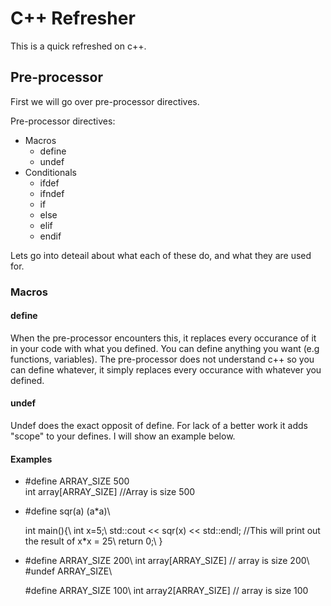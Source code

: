 # C++ Refresher

This is a quick refreshed on c++.

## Pre-processor
First we will go over pre-processor directives.

Pre-processor directives:
- Macros
    - define
    - undef
- Conditionals
    - ifdef
    - ifndef
    - if
    - else
    - elif
    - endif
    
Lets go into deteail about what each of these do, and what they are used for.

### Macros
#### define
When the pre-processor encounters this, it replaces every occurance of it in your code with what you defined. You can define anything you want (e.g functions, variables). The pre-processor does not understand c++ so you can define whatever, it simply replaces every occurance with whatever you defined.
#### undef
Undef does the exact opposit of define. For lack of a better work it adds "scope" to your defines. I will show an example below.
#### Examples
* \#define ARRAY\_SIZE 500 <br />
  int array[ARRAY\_SIZE] //Array is size 500
* \#define sqr(a) (a*a)\\
  
  int main(){\\
    int x=5;\\
    std::cout << sqr(x) << std::endl; //This will print out the result of x*x = 25\\
    return 0;\\
  }
* \#define ARRAY\_SIZE 200\\
    int array[ARRAY\_SIZE] // array is size 200\\
  \#undef ARRAY\_SIZE\\

  \#define ARRAY\_SIZE 100\\
  int array2[ARRAY\_SIZE] // array is size 100


